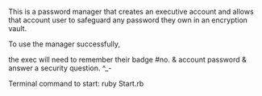 This is a password manager that creates an executive account 
  and allows that account user to safeguard any password 
    they own in an encryption vault.

To use the manager successfully,

  the exec will need to remember their badge #no. & account password & answer a security question.  ^_-



  Terminal command to start: ruby Start.rb
